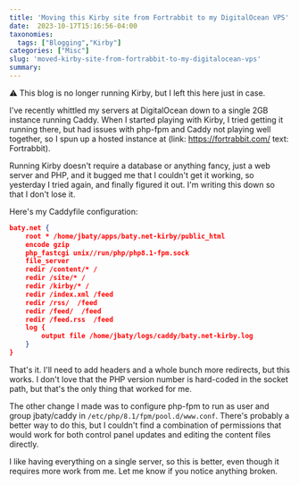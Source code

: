 ```yaml
---
title: 'Moving this Kirby site from Fortrabbit to my DigitalOcean VPS'
date:  2023-10-17T15:16:56-04:00
taxonomies:
  tags: ["Blogging","Kirby"]
categories: ["Misc"]
slug: 'moved-kirby-site-from-fortrabbit-to-my-digitalocean-vps'
summary:
---
```


⚠️ This blog is no longer running Kirby, but I left this here just in case.

I've recently whittled my servers at DigitalOcean down to a single 2GB instance running Caddy. When I started playing with Kirby, I tried getting it running there, but had issues with php-fpm and Caddy not playing well together, so I spun up a hosted instance at (link: https://fortrabbit.com/ text: Fortrabbit).

Running Kirby doesn't require a database or anything fancy, just a web server and PHP, and it bugged me that I couldn't get it working, so yesterday I tried again, and finally figured it out. I'm writing this down so that I don't lose it.

Here's my Caddyfile configuration:
 
```json
baty.net {
    root * /home/jbaty/apps/baty.net-kirby/public_html
    encode gzip
    php_fastcgi unix//run/php/php8.1-fpm.sock
    file_server
    redir /content/* /
    redir /site/* /
    redir /kirby/* /
    redir /index.xml /feed
    redir /rss/  /feed
    redir /feed/  /feed
    redir /feed.rss  /feed
    log {
        output file /home/jbaty/logs/caddy/baty.net-kirby.log
    }
}
```

That's it. I'll need to add headers and a whole bunch more redirects, but this works. I don't love that the PHP version number is hard-coded in the socket path, but that's the only thing that worked for me.

The other change I made was to configure php-fpm to run as user and group jbaty/caddy in `/etc/php/8.1/fpm/pool.d/www.conf`. There's probably a better way to do this, but I couldn't find a combination of permissions that would work for both control panel updates and editing the content files directly.

I like having everything on a single server, so this is better, even though it requires more work from me. Let me know if you notice anything broken.

